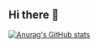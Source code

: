 ## Hi there 👋

[![Anurag's GitHub stats](https://github-readme-stats.vercel.app/api?username=htqtung&show_icons=true&theme=vue-dark)](https://github.com/anuraghazra/github-readme-stats)
<!--
**htqtung/htqtung** is a ✨ _special_ ✨ repository because its `README.md` (this file) appears on your GitHub profile.

Here are some ideas to get you started:

- 🔭 I’m currently working on ...
- 🌱 I’m currently learning ...
- 👯 I’m looking to collaborate on ...
- 🤔 I’m looking for help with ...
- 💬 Ask me about ...
- 📫 How to reach me: ...
- 😄 Pronouns: ...
- ⚡ Fun fact: ...
-->
